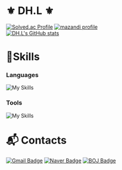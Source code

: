 # ⚜️ DH.L ⚜️
[![Solved.ac Profile](http://mazassumnida.wtf/api/v2/generate_badge?boj=meozigoon)](https://solved.ac/meozigoon/)
[![mazandi profile](http://mazandi.herokuapp.com/api?handle=meozigoon&theme=dark)](https://solved.ac/meozigoon/)
<br>
[![DH.L's GitHub stats](https://github-readme-stats.vercel.app/api?username=meozigoon&show_icons=true&theme=highcontrast)](https://github.com/meozigoon)

# 💪Skills
### Languages
![My Skills](https://skillicons.dev/icons?i=cpp,c,py)

### Tools
![My Skills](https://skillicons.dev/icons?i=github,visualstudio,vscode,pycharm,arduino)

# :mailbox_with_mail: Contacts
[![Gmail Badge](https://img.shields.io/badge/Gmail-d14836?style=flat-square&logo=Gmail&logoColor=white&link=mailto:meozigoon@gmail.com)](mailto:meozigoon@gmail.com)
[![Naver Badge](https://img.shields.io/badge/Naver-03C75A?style=flat-square&logo=Naver&logoColor=white&link=mailto:meozigoon@naver.com)](mailto:meozigoon@naver.com)
[![BOJ Badge](https://img.shields.io/badge/BOJ-007396?style=flat-square&logo=Baekjoon&logoColor=white&link=acmicpc.net/user/meozigoon)](mailto:meozigoon@naver.com)
